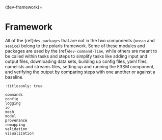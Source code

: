 (dev-framework)=

# Framework

All of the {ref}`dev-packages` that are not in the two components (`ocean`
and `seaice`) belong to the polaris framework.  Some of these
modules and packages are used by the {ref}`dev-command-line`, while others are
meant to be called within tasks and steps to simplify tasks like adding
input and output files, downloading data sets, building up config files,
yaml files, namelists and streams files, setting up and running the E3SM 
component, and  verifying the output by comparing steps with one another or 
against a baseline.

```{toctree}
:titlesonly: true

commands
config
logging
io
mesh
model
provenance
remapping
validation
visualization
```
